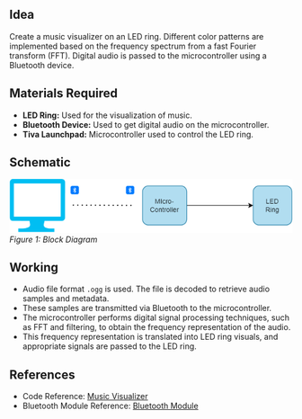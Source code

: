 ## Idea

Create a music visualizer on an LED ring. Different color patterns are implemented based on the frequency spectrum from a fast Fourier transform (FFT). Digital audio is passed to the microcontroller using a Bluetooth device.

## Materials Required
- **LED Ring:** Used for the visualization of music.
- **Bluetooth Device:** Used to get digital audio on the microcontroller.
- **Tiva Launchpad:** Microcontroller used to control the LED ring.

## Schematic

![Block Diagram](schematic.png)
*Figure 1: Block Diagram*

## Working
- Audio file format `.ogg` is used. The file is decoded to retrieve audio samples and metadata.
- These samples are transmitted via Bluetooth to the microcontroller.
- The microcontroller performs digital signal processing techniques, such as FFT and filtering, to obtain the frequency representation of the audio.
- This frequency representation is translated into LED ring visuals, and appropriate signals are passed to the LED ring.

## References

- Code Reference: [Music Visualizer](https://www.youtube.com/playlist?list=PLpM-Dvs8t0Vak1rrE2NJn8XYEJ5M7-BqT)
- Bluetooth Module Reference: [Bluetooth Module](https://github.com/mtayyip/Tiva-C-Series-TM4C123G-LaunchPad-HC06-Bluetooth-Module)

